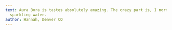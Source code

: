```yaml
---
text: Aura Bora is tastes absolutely amazing. The crazy part is, I normally hate
  sparkling water.
author: Hannah, Denver CO
---
```

